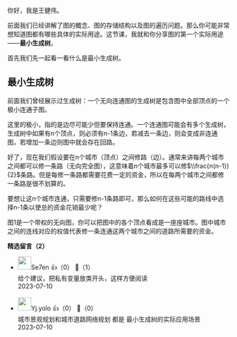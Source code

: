 你好，我是王健伟。

前面我们已经讲解了图的概念、图的存储结构以及图的遍历问题。那么你可能非常想知道图都有哪些具体的实际用途。这节课，我就和你分享图的第一个实际用途——**最小生成树**。

首先我们先一起看一看什么是最小生成树。

## 最小生成树

前面我们曾经展示过生成树：一个无向连通图的生成树是包含图中全部顶点的一个极小连通子图。

这里的极小，指的是边尽可能少但要保持连通。一个连通图可能会有多个生成树，生成树中如果有n个顶点，则必须有n-1条边，若减去一条边，则会变成非连通图，若增加一条边则图中就会存在回路。

好了，现在我们假设要在n个城市（顶点）之间修路（边）。通常来讲每两个城市之间都可以修一条路（无向完全图），这意味着n个城市最多可以修$\\frac{n(n-1)}{2}$条路。但是每修一条路都需要花费一定的资金，所以在每两个城市之间都修一条路是很不划算的。

要想让这n个城市连通，只需要修n-1条路即可，那么如何在这些可能的路线中选择n-1条以使总的资金花销最少呢？

图1是一个带权的无向图，你可以把图中的各个顶点看成是一座座城市。图中城市之间的连线对应的权值代表修一条连通这两个城市之间的道路所需要的资金。
<div><strong>精选留言（2）</strong></div><ul>
<li><img src="https://static001.geekbang.org/account/avatar/00/12/b2/98/82b76c88.jpg" width="30px"><span>Se7en</span> 👍（0） 💬（1）<div>给个建议，把私有变量放类开头，这样方便阅读</div>2023-07-10</li><br/><li><img src="https://static001.geekbang.org/account/avatar/00/2a/f0/82/f235d91d.jpg" width="30px"><span>Yj.yolo</span> 👍（0） 💬（0）<div>城市景观规划和城市道路网络规划  都是  最小生成树的实际应用场景</div>2023-07-10</li><br/>
</ul>